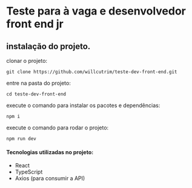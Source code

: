 # Teste para à vaga e desenvolvedor front end jr


## instalação do projeto.

clonar o projeto:

```
git clone https://github.com/willcutrim/teste-dev-front-end.git
```
entre na pasta do projeto:
```
cd teste-dev-front-end
```

execute o comando para instalar os pacotes e dependências:
```
npm i
```

execute o comando para rodar o projeto:
```
npm run dev
```

#### Tecnologias utilizadas no projeto:
- React
- TypeScript
- Axios (para consumir a API)
